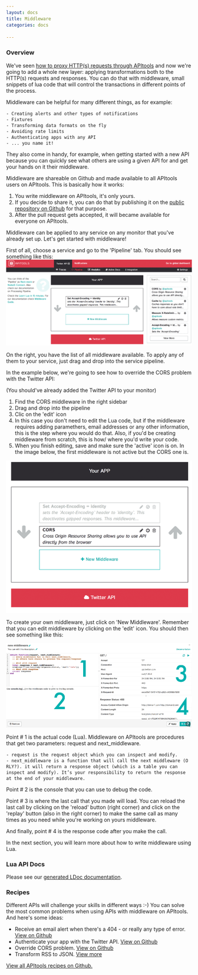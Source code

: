 ```yaml
---
layout: docs
title: Middleware
categories: docs

---
```

### Overview

We've seen [how to proxy HTTP(s) requests through APItools](../getting-started/#getting-started-new-service) and now we're going to add a whole new layer: applying transformations both to the HTTP(s) requests and responses. You can do that with middleware, small snippets of lua code that will control the transactions in different points of the process.

Middleware can be helpful for many different things, as for example:

    - Creating alerts and other types of notifications
    - Fixtures
    - Transforming data formats on the fly
    - Avoiding rate limits
    - Authenticating apps with any API
    - ... you name it!

They also come in handy, for example, when getting started with a new API because you can quickly see what others are using a given API for and get your hands on it their middleware.

Middleware are shareable on Github and made available to all APItools users on APItools. This is basically how it works:

1. You write middleware on APItools, it's only yours.
2. If you decide to share it, you can do that by publishing it on the [public repository on Github](https://github.com/APItools/middleware 'APItools middleware on Github') for that purpose.
3. After the pull request gets accepted, it will became available for everyone on APItools.

Middleware can be applied to any service on any monitor that you've already set up. Let's get started with middleware!

First of all, choose a service and go to the 'Pipeline' tab. You should see something like this:
![empty-pipeline](/images/middleware-empty-pipeline.png)

On the right, you have the list of all middleware available. To apply any of them to your service, just drag and drop into the service pipeline.

In the example below, we're going to see how to override the CORS problem with the Twitter API:

(You should've already added the Twitter API to your monitor)

1. Find the CORS middleware in the right sidebar
2. Drag and drop into the pipeline
3. Clic on the 'edit' icon
4. In this case you don't need to edit the Lua code, but if the middleware requires adding paramethers, email addresses or any other information, this is the step where you would do that. Also, if you'd be creating middleware from scratch, this is how/ where you'd write your code.
5. When you finish editing, save and make sure the 'active' icon is on. In the image below, the first middleware is not active but the CORS one is.

![middleware-active](/images/middleware-active.png)

To create your own middleware, just click on 'New Middleware'. Remember that you can edit middleware by clicking on the 'edit' icon. You should then see something like this:

![middleware-edit](/images/middleware-edit.png)

Point # 1 is the actual code (Lua). Middleware on APItools are procedures that get two parameters: request and next_middleware.

	- request is the request object which you can inspect and modify.
	- next_middleware is a function that will call the next middleware (O RLY?). it will return a response object (which is a table you can inspect and modify). It’s your responsibility to return the response at the end of your middleware.

Point # 2 is the console that you can use to debug the code.

Point # 3 is where the last call that you made will load. You can reload the last call by clicking on the 'reload' button (right corner) and click on the 'replay' button (also in the right corner) to make the same call as many times as you need while you're working on yours middleware.

And finally, point # 4 is the response code after you make the call.

In the next section, you will learn more about how to write middleware using Lua.

### Lua API Docs

Please see our [generated LDoc documentation](https://rawgit.com/APItools/monitor/master/doc/index.html).

### Recipes

Different APIs will challenge your skills in different ways :-) You can solve the most common problems when using APIs with middleware on APItools. And here's some ideas:

- Receive an email alert when there's a 404 - or really any type of error. [View on Github](https://github.com/APItools/middleware/blob/master/middleware/404-alert/404_alert.lua)
- Authenticate your app with the Twitter API. [View on Github](https://github.com/APItools/middleware/blob/master/middleware/twitter-oauth/twitter_oauth.lua)
- Override CORS problem. [View on Github](https://github.com/APItools/middleware/blob/master/middleware/cors/cors.lua)
- Transform RSS to JSON. [View more](https://docs.apitools.com/2014/05/06/transforming-an-rss-feed-into-json-with-apitools.html)

[View all APItools recipes on Github.](https://github.com/APItools/middleware 'View all APItools recipes on Github')
